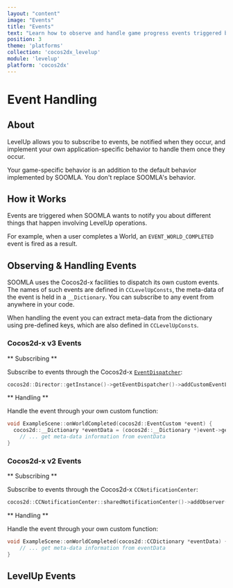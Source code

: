 ```yaml
---
layout: "content"
image: "Events"
title: "Events"
text: "Learn how to observe and handle game progress events triggered by cocos2dx-levelup to customize your game-specific behavior."
position: 3
theme: 'platforms'
collection: 'cocos2dx_levelup'
module: 'levelup'
platform: 'cocos2dx'
---
```


# Event Handling

## About

LevelUp allows you to subscribe to events, be notified when they occur, and implement your own application-specific behavior to handle them once they occur.

<div class="info-box">Your game-specific behavior is an addition to the default behavior implemented by SOOMLA. You don't replace SOOMLA's behavior.</div>

## How it Works

Events are triggered when SOOMLA wants to notify you about different things that happen involving LevelUp operations.

For example, when a user completes a World, an `EVENT_WORLD_COMPLETED` event is fired as a result.


## Observing & Handling Events

SOOMLA uses the Cocos2d-x facilities to dispatch its own custom events.
The names of such events are defined in `CCLevelUpConsts`, the meta-data of the event is held in a `__Dictionary`. You can subscribe to any event from anywhere in your code.

When handling the event you can extract meta-data from the dictionary using pre-defined keys, which are also defined in `CCLevelUpConsts`.

### Cocos2d-x v3 Events

** Subscribing **

Subscribe to events through the Cocos2d-x  [`EventDispatcher`](http://www.cocos2d-x.org/wiki/EventDispatcher_Mechanism):

```cpp
cocos2d::Director::getInstance()->getEventDispatcher()->addCustomEventListener(soomla::CCLevelUpConsts::EVENT_WORLD_COMPLETED, CC_CALLBACK_1(ExampleScene::onWorldCompleted, this));
```

** Handling **

Handle the event through your own custom function:

```cpp
void ExampleScene::onWorldCompleted(cocos2d::EventCustom *event) {
  cocos2d::__Dictionary *eventData = (cocos2d::__Dictionary *)event->getUserData();
	// ... get meta-data information from eventData
}
```


### Cocos2d-x v2 Events

** Subscribing **

Subscribe to events through the Cocos2d-x `CCNotificationCenter`:

```cpp
cocos2d::CCNotificationCenter::sharedNotificationCenter()->addObserver(this, callfuncO_selector(ExampleScene::onWorldCompleted), soomla::CCLevelUpConsts::EVENT_WORLD_COMPLETED, NULL);
```

** Handling **

Handle the event through your own custom function:

```cpp
void ExampleScene::onWorldCompleted(cocos2d::CCDictionary *eventData) {
	// ... get meta-data information from eventData
}
```

## LevelUp Events
